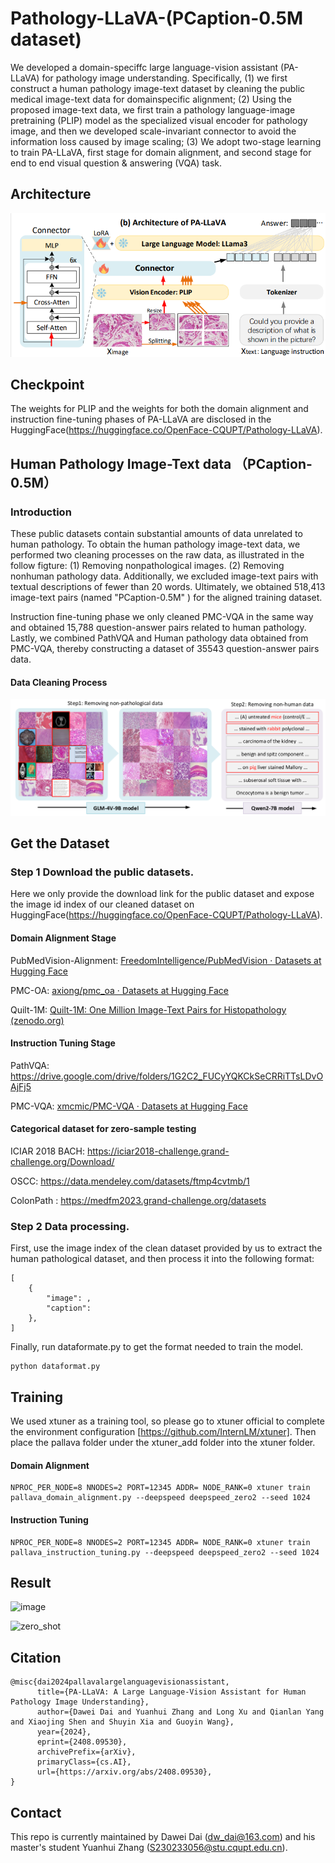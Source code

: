 # Pathology-LLaVA-(PCaption-0.5M dataset) 

We developed a domain-speciffc large language-vision assistant (PA-LLaVA) for pathology image understanding. Specifically, (1) we first construct a human pathology image-text dataset by cleaning the public medical image-text data for domainspecific alignment; (2) Using the proposed image-text data, we first train a pathology language-image pretraining (PLIP) model as the specialized visual encoder for pathology image, and then we developed scale-invariant connector to avoid the information loss caused by image scaling; (3) We adopt two-stage learning to train PA-LLaVA, first stage for domain alignment, and second stage for end to end visual question & answering (VQA) task.

## Architecture

![image](https://github.com/ddw2AIGROUP2CQUPT/PA-LLaVA/blob/main/Architecture.png)

## Checkpoint

The weights for PLIP and the weights for both the domain alignment and instruction fine-tuning phases of PA-LLaVA are disclosed in the HuggingFace(https://huggingface.co/OpenFace-CQUPT/Pathology-LLaVA).

## Human Pathology Image-Text data （PCaption-0.5M）

### Introduction
These public datasets contain substantial amounts of data unrelated to human pathology. To obtain the human pathology image-text data, we performed two cleaning processes on the raw data, as illustrated in the follow figture: (1) Removing nonpathological images. (2) Removing nonhuman pathology data. Additionally, we excluded image-text pairs with textual descriptions of fewer than 20 words. Ultimately, we obtained 518,413 image-text pairs (named "PCaption-0.5M" ) for the aligned training dataset.

Instruction fine-tuning phase we only cleaned PMC-VQA in the same way and obtained 15,788 question-answer pairs related to human pathology. Lastly, we combined PathVQA and Human pathology data obtained from PMC-VQA, thereby constructing a dataset of 35543 question-answer pairs data.

#### Data Cleaning Process

![image](https://github.com/ddw2AIGROUP2CQUPT/PA-LLaVA/blob/main/DataCleanProcess.png)

## Get the Dataset

### Step 1 Download the public datasets.
Here we only provide the download link for the public dataset and expose the image id index of our cleaned dataset on HuggingFace(https://huggingface.co/OpenFace-CQUPT/Pathology-LLaVA).
#### Domain Alignment Stage

PubMedVision-Alignment: [FreedomIntelligence/PubMedVision · Datasets at Hugging Face](https://huggingface.co/datasets/FreedomIntelligence/PubMedVision)

PMC-OA: [axiong/pmc_oa · Datasets at Hugging Face](https://huggingface.co/datasets/axiong/pmc_oa)

Quilt-1M: [Quilt-1M: One Million Image-Text Pairs for Histopathology (zenodo.org)](https://zenodo.org/records/8239942)


#### Instruction Tuning Stage

PathVQA: https://drive.google.com/drive/folders/1G2C2_FUCyYQKCkSeCRRiTTsLDvOAjFj5

PMC-VQA: [xmcmic/PMC-VQA · Datasets at Hugging Face](https://huggingface.co/datasets/xmcmic/PMC-VQA)


#### Categorical dataset for zero-sample testing

ICIAR 2018 BACH: https://iciar2018-challenge.grand-challenge.org/Download/

OSCC: https://data.mendeley.com/datasets/ftmp4cvtmb/1 

ColonPath : https://medfm2023.grand-challenge.org/datasets


### Step 2 Data processing.
First, use the image index of the clean dataset provided by us to extract the human pathological dataset, and then process it into the following format:
```
[
	{
		"image": ,
		"caption": 
	},
]
```

Finally, run dataformate.py to get the format needed to train the model.
```
python dataformat.py
```


## Training

We used xtuner as a training tool, so please go to xtuner official to complete the environment configuration [https://github.com/InternLM/xtuner]. Then place the pallava folder under the xtuner_add folder into the xtuner folder.


#### Domain Alignment
```
NPROC_PER_NODE=8 NNODES=2 PORT=12345 ADDR= NODE_RANK=0 xtuner train pallava_domain_alignment.py --deepspeed deepspeed_zero2 --seed 1024
```

#### Instruction Tuning
```
NPROC_PER_NODE=8 NNODES=2 PORT=12345 ADDR= NODE_RANK=0 xtuner train pallava_instruction_tuning.py --deepspeed deepspeed_zero2 --seed 1024
```

## Result
![image](https://github.com/user-attachments/assets/374027f5-bb3e-4a8e-ab25-d46aa328b908)

![zero_shot](https://github.com/user-attachments/assets/01d68f23-dda5-434d-96c5-746a9f031095)

## Citation
```
@misc{dai2024pallavalargelanguagevisionassistant,
      title={PA-LLaVA: A Large Language-Vision Assistant for Human Pathology Image Understanding}, 
      author={Dawei Dai and Yuanhui Zhang and Long Xu and Qianlan Yang and Xiaojing Shen and Shuyin Xia and Guoyin Wang},
      year={2024},
      eprint={2408.09530},
      archivePrefix={arXiv},
      primaryClass={cs.AI},
      url={https://arxiv.org/abs/2408.09530}, 
}
```
## Contact
This repo is currently maintained by Dawei Dai (dw_dai@163.com) and his master's student Yuanhui Zhang (S230233056@stu.cqupt.edu.cn).



